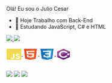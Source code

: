 Olá! Eu sou o Julio Cesar

- 🔭 Hoje Trabalho com Back-End
- 🌱 Estudando JavaScript, C# e HTML

<div>
  <a href="https://github.com/JcesarSantos">
  <img height="180em" src="https://github-readme-stats.vercel.app/api?username=JcesarSantos&show_icons=true&theme=dark&include_all_commits=true&count_private=true"/>
  <img height="180em" src="https://github-readme-stats.vercel.app/api/top-langs/?username=JcesarSantos&layout=compact&langs_count=7&theme=dark"/>
</div>
    
<div style="display: inline_block"><br>
  <img align="center" alt="Julio-Js" height="30" width="40" src="https://raw.githubusercontent.com/devicons/devicon/master/icons/javascript/javascript-plain.svg">
  <img align="center" alt="Julio-HTML" height="30" width="40" src="https://raw.githubusercontent.com/devicons/devicon/master/icons/html5/html5-original.svg">
  <img align="center" alt="Julio-CSS" height="30" width="40" src="https://raw.githubusercontent.com/devicons/devicon/master/icons/css3/css3-original.svg">
  <img align="center" alt="Julio-Csharp" height="30" width="40" src="https://raw.githubusercontent.com/devicons/devicon/master/icons/csharp/csharp-original.svg">
</div>
  
 ##
  
<div> 
  <a href="https://www.instagram.com/js_cessar/" target="_blank"><img src="https://img.shields.io/badge/-Instagram-%23E4405F?style=for-the-badge&logo=instagram&logoColor=white"    target="_blank"></a>
  <a href = "mailto:jcesarsantos18@outlook.com"><img src="https://img.shields.io/badge/Microsoft_Outlook-0078D4?style=for-the-badge&logo=microsoft-outlook&logoColor=white"       target="_blank"></a>
  <a href="https://www.linkedin.com/in/julio-cesar-ab6565180/" target="_blank"><img src="https://img.shields.io/badge/-LinkedIn-%230077B5?style=for-the-badge&logo=linkedin&logoColor=white" target="_blank"></a> 
</div>
  
  
